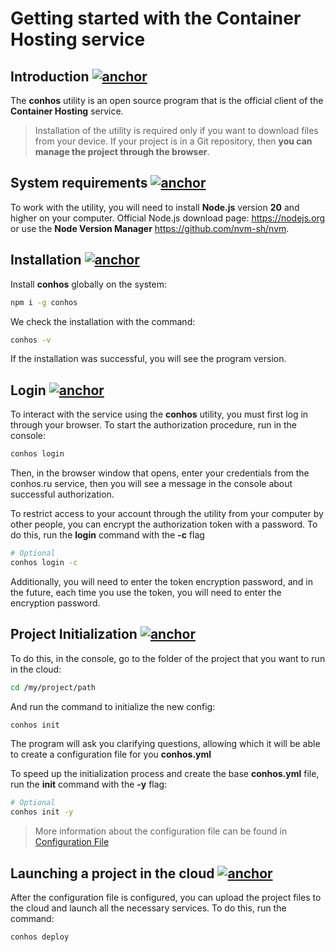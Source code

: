 # Getting started with the Container Hosting service

## Introduction [![anchor](https://conhos.ru/images/icons/link.svg)](#intro)

The **conhos** utility is an open source program that is the official client of the **Container Hosting** service.

> Installation of the utility is required only if you want to download files from your device. If your project is in a Git repository, then **you can manage the project through the browser**.

## System requirements [![anchor](https://conhos.ru/images/icons/link.svg)](#requirements)

To work with the utility, you will need to install **Node.js** version **20** and higher on your computer. Official Node.js download page: https://nodejs.org or use the **Node Version Manager** https://github.com/nvm-sh/nvm.

## Installation [![anchor](https://conhos.ru/images/icons/link.svg)](#install)

Install **conhos** globally on the system:

```sh
npm i -g conhos
```

We check the installation with the command:

```sh
conhos -v
```

If the installation was successful, you will see the program version.

## Login [![anchor](https://conhos.ru/images/icons/link.svg)](#login)

To interact with the service using the **conhos** utility, you must first log in through your browser.
To start the authorization procedure, run in the console:

```sh
conhos login
```

Then, in the browser window that opens, enter your credentials from the conhos.ru service, then you will see a message in the console about successful authorization.

To restrict access to your account through the utility from your computer by other people, you can encrypt the authorization token with a password.
To do this, run the **login** command with the **-с** flag

```sh
# Optional
conhos login -c
```

Additionally, you will need to enter the token encryption password, and in the future, each time you use the token, you will need to enter the encryption password.

## Project Initialization [![anchor](https://conhos.ru/images/icons/link.svg)](#init)

To do this, in the console, go to the folder of the project that you want to run in the cloud:

```sh
cd /my/project/path
```

And run the command to initialize the new config:

```sh
conhos init
```

The program will ask you clarifying questions, allowing which it will be able to create a configuration file for you **conhos.yml**

To speed up the initialization process and create the base **conhos.yml** file, run the **init** command with the **-y** flag:

```sh
# Optional
conhos init -y
```

> More information about the configuration file can be found in [Configuration File](./ConfigFile.md#example_configuration_file)

## Launching a project in the cloud [![anchor](https://conhos.ru/images/icons/link.svg)](#deploy)

After the configuration file is configured, you can upload the project files to the cloud and launch all the necessary services.
To do this, run the command:

```sh
conhos deploy
```

